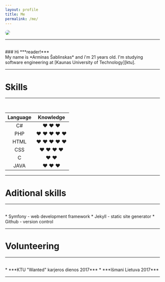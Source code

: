 ```yaml
---
layout: profile
title: Me
permalink: /me/
---
```


<img style="border-radius:50%; text-align: center;" src="https://scontent.fkun1-1.fna.fbcdn.net/v/t1.0-1/c0.23.160.160/p160x160/31206555_1713760268691521_5626063414347431936_n.jpg?_nc_cat=0&amp;oh=58a980ab501cde05197f2abdaaf37c45&amp;oe=5C08E303">


***

<br>
### Hi ***reader!***  <br> My name is *Arminas Šablinskas* and i'm 21 years old. I'm studying software engineering at [Kaunas University of Technology][ktu].

***

# Skills #

*** 
<br> <meta charset="UTF-8">

| Language      | Knowledge |
| :-----------: | :-------: |
| C#            | :heart: :heart: :heart: |
| PHP           | :heart: :heart: :heart: :heart: :heart: |
| HTML          | :heart: :heart: :heart: :heart: :heart: |
| CSS           | :heart: :heart: :heart: :heart: |
| C             | :heart: :heart: |
| JAVA          | :heart: :heart: :heart: |

***

# Aditional skills #

***
<br>
* Symfony - web development framework
* Jekyll - static site generator
* Github - version control

***

# Volunteering #

***
<br>
* ***KTU "Wanted" karjeros dienos 2017***
* ***Išmani Lietuva 2017***

***

[ktu]: https://www.ktu.edu 


